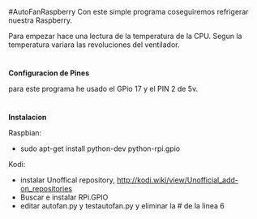 #AutoFanRaspberry
Con este simple programa coseguiremos refrigerar nuestra Raspberry.

Para empezar hace una lectura de la temperatura de la CPU.
Segun la temperatura variara las revoluciones del ventilador.
#
**Configuracion de Pines**

para este programa he usado el GPio 17 y el PIN 2 de 5v.
#
**Instalacion**

Raspbian: 
- sudo apt-get install python-dev python-rpi.gpio

Kodi:
- instalar Unoffical repository, http://kodi.wiki/view/Unofficial_add-on_repositories
- Buscar e instalar RPi.GPIO
- editar autofan.py y testautofan.py y eliminar la # de la linea 6


